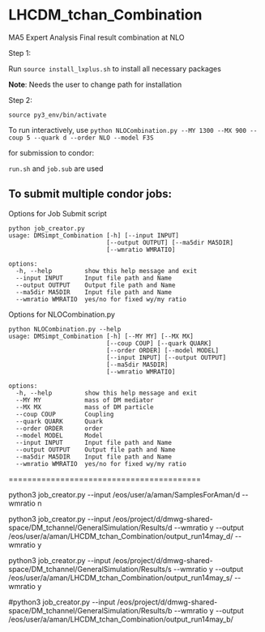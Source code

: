 # LHCDM_tchan_Combination
MA5 Expert Analysis Final result combination at NLO 

Step 1: 

Run `source install_lxplus.sh` to install all necessary packages

**Note**: Needs the user to change path for installation

Step 2: 

`source py3_env/bin/activate`


To run interactively, use `python NLOCombination.py --MY 1300 --MX 900 --coup 5 --quark d --order NLO --model F3S`

for submission to condor:

`run.sh` and `job.sub` are used

## To submit multiple condor jobs: 

Options for Job Submit script

```code
python job_creator.py
usage: DMSimpt_Combination [-h] [--input INPUT]
                           [--output OUTPUT] [--ma5dir MA5DIR]
                           [--wmratio WMRATIO]

options:
  -h, --help         show this help message and exit
  --input INPUT      Input file path and Name
  --output OUTPUT    Output file path and Name
  --ma5dir MA5DIR    Input file path and Name
  --wmratio WMRATIO  yes/no for fixed wy/my ratio
``` 


Options for NLOCombination.py

```code
python NLOCombination.py --help
usage: DMSimpt_Combination [-h] [--MY MY] [--MX MX]
                           [--coup COUP] [--quark QUARK]
                           [--order ORDER] [--model MODEL]
                           [--input INPUT] [--output OUTPUT]
                           [--ma5dir MA5DIR]
                           [--wmratio WMRATIO]

options:
  -h, --help         show this help message and exit
  --MY MY            mass of DM mediator
  --MX MX            mass of DM particle
  --coup COUP        Coupling
  --quark QUARK      Quark
  --order ORDER      order
  --model MODEL      Model
  --input INPUT      Input file path and Name
  --output OUTPUT    Output file path and Name
  --ma5dir MA5DIR    Input file path and Name
  --wmratio WMRATIO  yes/no for fixed wy/my ratio
```



=========================================

python3 job_creator.py --input /eos/user/a/aman/SamplesForAman/d --wmratio n

python3 job_creator.py --input /eos/project/d/dmwg-shared-space/DM_tchannel/GeneralSimulation/Results/d --wmratio y --output /eos/user/a/aman/LHCDM_tchan_Combination/output_run14may_d/ --wmratio y

python3 job_creator.py --input /eos/project/d/dmwg-shared-space/DM_tchannel/GeneralSimulation/Results/s --wmratio y --output /eos/user/a/aman/LHCDM_tchan_Combination/output_run14may_s/ --wmratio y

#python3 job_creator.py --input /eos/project/d/dmwg-shared-space/DM_tchannel/GeneralSimulation/Results/b --wmratio y --output /eos/user/a/aman/LHCDM_tchan_Combination/output_run14may_b/

